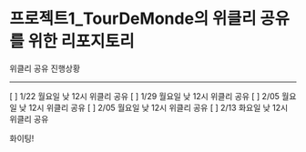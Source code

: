 프로젝트1_TourDeMonde의 위클리 공유를 위한 리포지토리
==========

위클리 공유 진행상황
<hr>
[ ] 1/22 월요일 낮 12시 위클리 공유
[ ] 1/29 월요일 낮 12시 위클리 공유
[ ] 2/05 월요일 낮 12시 위클리 공유
[ ] 2/05 월요일 낮 12시 위클리 공유
[ ] 2/13 화요일 낮 12시 위클리 공유

화이팅!
